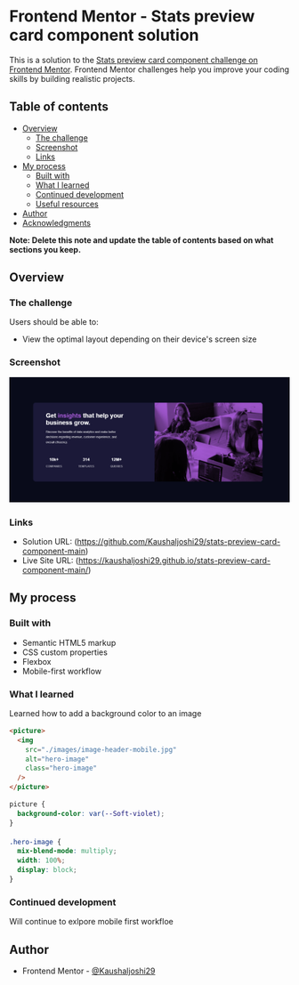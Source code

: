 # Frontend Mentor - Stats preview card component solution

This is a solution to the [Stats preview card component challenge on Frontend Mentor](https://www.frontendmentor.io/challenges/stats-preview-card-component-8JqbgoU62). Frontend Mentor challenges help you improve your coding skills by building realistic projects.

## Table of contents

- [Overview](#overview)
  - [The challenge](#the-challenge)
  - [Screenshot](#screenshot)
  - [Links](#links)
- [My process](#my-process)
  - [Built with](#built-with)
  - [What I learned](#what-i-learned)
  - [Continued development](#continued-development)
  - [Useful resources](#useful-resources)
- [Author](#author)
- [Acknowledgments](#acknowledgments)

**Note: Delete this note and update the table of contents based on what sections you keep.**

## Overview

### The challenge

Users should be able to:

- View the optimal layout depending on their device's screen size

### Screenshot

![](./screenshot.PNG)

### Links

- Solution URL: (https://github.com/Kaushaljoshi29/stats-preview-card-component-main)
- Live Site URL: (https://kaushaljoshi29.github.io/stats-preview-card-component-main/)

## My process

### Built with

- Semantic HTML5 markup
- CSS custom properties
- Flexbox
- Mobile-first workflow

### What I learned

Learned how to add a background color to an image

```html
<picture>
  <img
    src="./images/image-header-mobile.jpg"
    alt="hero-image"
    class="hero-image"
  />
</picture>
```

```css
picture {
  background-color: var(--Soft-violet);
}

.hero-image {
  mix-blend-mode: multiply;
  width: 100%;
  display: block;
}
```

### Continued development

Will continue to exlpore mobile first workfloe

## Author

- Frontend Mentor - [@Kaushaljoshi29](https://www.frontendmentor.io/profile/Kaushaljoshi29)
